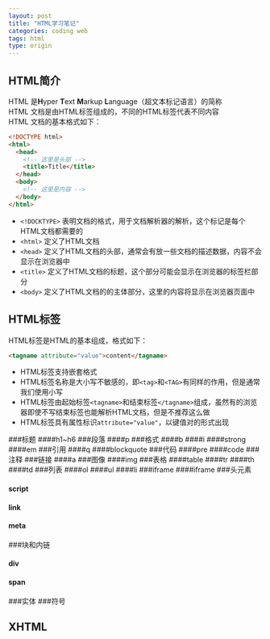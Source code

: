 ```yaml
---
layout: post
title: "HTML学习笔记"
categories: coding web
tags: html
type: origin
---
```


HTML简介
-------
HTML 是**H**yper **T**ext **M**arkup **L**anguage（超文本标记语言）的简称 <br>
HTML 文档是由HTML标签组成的，不同的HTML标签代表不同内容 <br>
HTML 文档的基本格式如下：

```html
<!DOCTYPE html>
<html>
  <head>
    <!-- 这里是头部 -->
    <title>Title</title>
  </head>
  <body>
    <!-- 这里是内容 -->
  </body>
</html>
```

- `<!DOCKTYPE>` 表明文档的格式，用于文档解析器的解析，这个标记是每个HTML文档都需要的
- `<html>` 定义了HTML文档
- `<head>` 定义了HTML文档的头部，通常会有放一些文档的描述数据，内容不会显示在浏览器中
- `<title>` 定义了HTML文档的标题，这个部分可能会显示在浏览器的标签栏部分
- `<body>` 定义了HTML文档的的主体部分，这里的内容将显示在浏览器页面中

HTML标签
--------
HTML标签是HTML的基本组成，格式如下：

```html
<tagname attribute="value">content</tagname>
```

- HTML标签支持嵌套格式
- HTML标签名称是大小写不敏感的，即`<tag>`和`<TAG>`有同样的作用，但是通常我们使用小写
- HTML标签由起始标签`<tagname>`和结束标签`</tagname>`组成，虽然有的浏览器即使不写结束标签也能解析HTML文档，但是不推荐这么做
- HTML标签具有属性标识`attribute="value"`，以键值对的形式出现

###标题
####h1~h6
###段落
####p
###格式
####b
####i
####strong
####em
###引用
####q
####blockquote
###代码
####pre
####code
###注释
###链接
####a
###图像
####img
###表格
####table
####tr
####th
####td
###列表
####ol
####ul
####li
###iframe
####iframe
###头元素
#### script
#### link
#### meta
###块和内链
#### div
#### span
###实体
###符号

XHTML
-----

